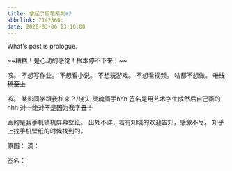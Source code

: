 ```yaml
---
title: 拿起了铅笔系列#2
abbrlink: 7142860c
date: 2020-03-06 13:10:00
---
```

What's past is prologue.

<!--more-->~~糟糕！是心动的感觉！根本停不下来！~~
咳。
不想写作业。
不想看小说。
不想玩游戏。
不想看视频。
啥都不想做。
~~唯线稿至上~~

咳。
某影同学跟我杠来？/挠头
灵魂画手hhh
签名是用艺术字生成然后自己画的hhh
~~对！绝对不是因为我字丑！~~

画的是我手机锁机屏幕壁纸。
出处不详，若有知晓的欢迎告知，感激不尽。
知乎上找手机壁纸的时候找到的。

原图：
滴：

签名：
